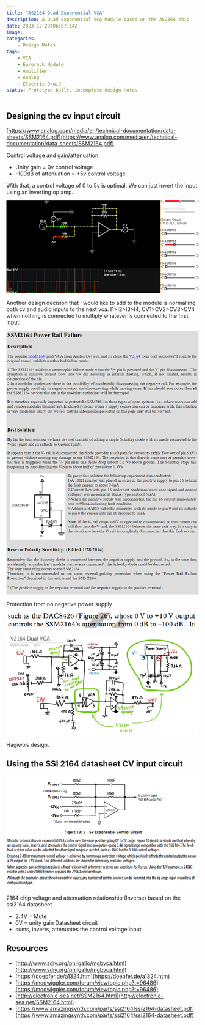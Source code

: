 ```yaml
---
title: "AS2164 Quad Exponential VCA"
description: A Quad Exponential VCA Module based on the AS2164 chip
date: 2023-12-29T06:07:14Z
image: 
categories:
    - Design Notes
tags:
    - VCA
    - Eurorack Module
    - Amplifier
    - Analog
    - Electric Druid
status: Prototype built, incomplete design notes
---
```

## Designing the cv input circuit

[https://www.analog.com/media/en/technical-documentation/data-sheets/SSM2164.pdf](https://www.analog.com/media/en/technical-documentation/data-sheets/SSM2164.pdf)
  
Control voltage and gain/attenuation

- Unity gain = 0v control voltage
- -100dB of attenuation = +5v control voltage

With that, a control voltage of 0 to 5v is optimal. We can just invert the input using an inverting op amp.

![cv_input_circuit](cv_input_circuit.png)
  
Another design decision that I would like to add to the module is normalling both cv and audio inputs to the next vca. I1>I2>I3>I4, CV1>CV2>CV3>CV4 when nothing is connected to multiply whatever is connected to the first input.
  
![2164_power_rail_failure](2164_power_rail_failure.png)

Protection from no negative power supply

![2164_cv_to_db_range](2164_cv_to_db_range.png)

![hagiwo_2164](hagiwo_2164.png)

Hagiwo’s design.

## Using the SSI 2164 datasheet CV input circuit

![0_to_5v_exponential_control_circuit](0_to_5v_exponential_control_circuit.png)

2164 chip voltage and attenuation relationship (Inverse) based on the ssi2164 datasheet

- 3.4V = Mute
- 0V = unity gain
Datasheet circuit
- sums, inverts, attenuates the control voltage input

## Resources

- [http://www.sdiy.org/philgallo/mgbvca.html](http://www.sdiy.org/philgallo/mgbvca.html)
- [https://doepfer.de/a1324.htm](https://doepfer.de/a1324.htm)
- [https://modwiggler.com/forum/viewtopic.php?t=96486](https://modwiggler.com/forum/viewtopic.php?t=96486)
- [http://electronic-sea.net/SSM2164.html](http://electronic-sea.net/SSM2164.html)
- [https://www.amazingsynth.com/parts/ssi2164/ssi2164-datasheet.pdf](https://www.amazingsynth.com/parts/ssi2164/ssi2164-datasheet.pdf)
